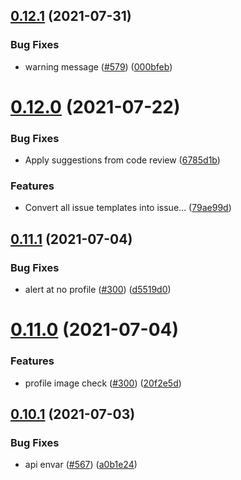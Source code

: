 ## [0.12.1](https://github.com/EddieHubCommunity/EddieBot/compare/v0.12.0...v0.12.1) (2021-07-31)


### Bug Fixes

* warning message ([#579](https://github.com/EddieHubCommunity/EddieBot/issues/579)) ([000bfeb](https://github.com/EddieHubCommunity/EddieBot/commit/000bfebcd10adaa9d168f09a5a9482fe110887e3))



# [0.12.0](https://github.com/EddieHubCommunity/EddieBot/compare/v0.11.1...v0.12.0) (2021-07-22)


### Bug Fixes

* Apply suggestions from code review ([6785d1b](https://github.com/EddieHubCommunity/EddieBot/commit/6785d1b09a69d9e415bff712f00bbfacc7ac674e))


### Features

* Convert all issue templates into issue... ([79ae99d](https://github.com/EddieHubCommunity/EddieBot/commit/79ae99d97a15ec37dca936fcbe7cf9dbf4e78344))



## [0.11.1](https://github.com/EddieHubCommunity/EddieBot/compare/v0.11.0...v0.11.1) (2021-07-04)


### Bug Fixes

* alert at no profile ([#300](https://github.com/EddieHubCommunity/EddieBot/issues/300)) ([d5519d0](https://github.com/EddieHubCommunity/EddieBot/commit/d5519d0d0fc65449fdfc44e9a10ce1099adace13))



# [0.11.0](https://github.com/EddieHubCommunity/EddieBot/compare/v0.10.1...v0.11.0) (2021-07-04)


### Features

* profile image check ([#300](https://github.com/EddieHubCommunity/EddieBot/issues/300)) ([20f2e5d](https://github.com/EddieHubCommunity/EddieBot/commit/20f2e5d89364bf5c2827af88897f612e5f7856ce))



## [0.10.1](https://github.com/EddieHubCommunity/EddieBot/compare/v0.10.0...v0.10.1) (2021-07-03)


### Bug Fixes

* api envar ([#567](https://github.com/EddieHubCommunity/EddieBot/issues/567)) ([a0b1e24](https://github.com/EddieHubCommunity/EddieBot/commit/a0b1e240bf13a388d8ce07aefc99e4db8e15f7dc))



